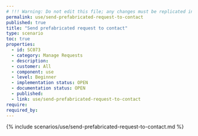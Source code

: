 ```yaml
---
# !!! Warning: Do not edit this file; any changes must be replicated in Excel !!!
permalink: use/send-prefabricated-request-to-contact
published: true
title: "Send prefabricated request to contact"
type: scenario
toc: true
properties:
  - id: SC073
  - category: Manage Requests
  - description:
  - customer: All
  - component: use
  - level: Beginner
  - implementation status: OPEN
  - documentation status: OPEN
  - published:
  - link: use/send-prefabricated-request-to-contact
require:
required_by:
---
```


{% include scenarios/use/send-prefabricated-request-to-contact.md %}
